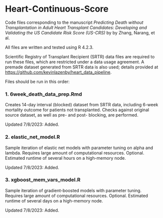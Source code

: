 # Heart-Continuous-Score

Code files corresponding to the manuscript *Predicting Death without Transplantation in Adult Heart Transplant Candidates: Developing and Validating the US Candidate Risk Score (US-CRS)* by by Zhang, Narang, et al.

All files are written and tested using R 4.2.3. 

Scientific Registry of Transplant Recipient (SRTR) data files are required to run these files, which are restricted under a data usage agreement. 
A premade dataset generated from SRTR data is also used; details provided at https://github.com/kevinlazenby/heart_data_pipeline.

Files should be run in this order:

### 1. 6week_death_data_prep.Rmd

Creates 14-day interval (blocked) dataset from SRTR data, including 6-week mortality outcome for patients not transplanted. Checks against original source dataset, as well as pre- and post- blocking, are performed.

Updated 7/8/2023: Added.


### 2. elastic_net_model.R

Sample iteration of elastic net models with parameter tuning on alpha and lambda. Requires large amount of computational resources. Optional.
Estimated runtime of several hours on a high-memory node.

Updated 7/8/2023: Added.   


### 3. xgboost_mem_vars_model.R

Sample iteration of gradient-boosted models with parameter tuning. Requires large amount of computational resources. Optional.
Estimated runtime of several days on a high-memory node.

Updated 7/8/2023: Added.   


